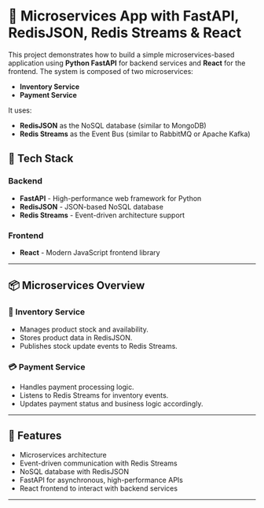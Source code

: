 # 🧩 Microservices App with FastAPI, RedisJSON, Redis Streams & React

This project demonstrates how to build a simple microservices-based application using **Python FastAPI** for backend services and **React** for the frontend. The system is composed of two microservices:

- **Inventory Service**
- **Payment Service**

It uses:
- **RedisJSON** as the NoSQL database (similar to MongoDB)
- **Redis Streams** as the Event Bus (similar to RabbitMQ or Apache Kafka)

## 🚀 Tech Stack

### Backend
- **FastAPI** - High-performance web framework for Python
- **RedisJSON** - JSON-based NoSQL database
- **Redis Streams** - Event-driven architecture support

### Frontend
- **React** - Modern JavaScript frontend library

---

## 📦 Microservices Overview

### 🧾 Inventory Service
- Manages product stock and availability.
- Stores product data in RedisJSON.
- Publishes stock update events to Redis Streams.

### 💳 Payment Service
- Handles payment processing logic.
- Listens to Redis Streams for inventory events.
- Updates payment status and business logic accordingly.

---

## 🧰 Features

- Microservices architecture
- Event-driven communication with Redis Streams
- NoSQL database with RedisJSON
- FastAPI for asynchronous, high-performance APIs
- React frontend to interact with backend services

---


